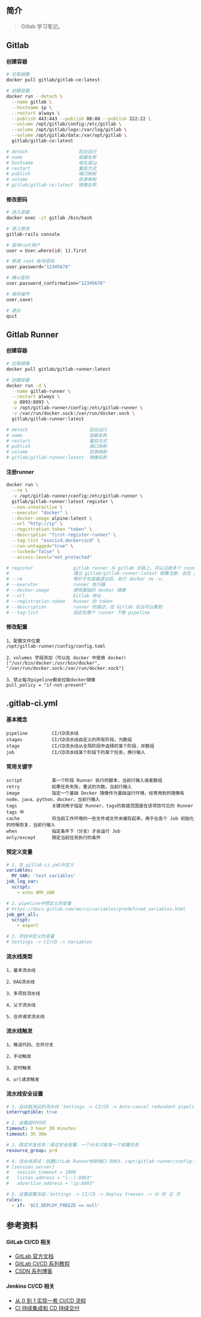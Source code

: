## 简介

> Gitlab 学习笔记。

## Gitlab

#### 创建容器

```sh
# 拉取镜像
docker pull gitlab/gitlab-ce:latest

# 创建容器
docker run --detach \
  --name gitlab \
  --hostname ip \
  --restart always \
  --publish 443:443 --publish 80:80 --publish 222:22 \
  --volume /opt/gitlab/config:/etc/gitlab \
  --volume /opt/gitlab/logs:/var/log/gitlab \
  --volume /opt/gitlab/data:/var/opt/gitlab \
  gitlab/gitlab-ce:latest

# detach                   后台运行
# name                     容器名称
# hostname                 域名或ip
# restart                  重启方式
# publish                  端口映射
# volume                   目录映射
# gitlab/gitlab-ce:latest  镜像名称
```

#### 修改密码

```sh
# 进入容器
docker exec -it gitlab /bin/bash

# 进入修改
gitlab-rails console

# 查询root用户
user = User.where(id: 1).first

# 修改 root 账号密码
user.password="12345678"

# 确认密码
user.password_confirmation="12345678"

# 保存操作
user.save!

# 退出
quit
```

## Gitlab Runner

#### 创建容器

```sh
# 拉取镜像
docker pull gitlab/gitlab-runner:latest

# 创建容器
docker run -d \
  --name gitlab-runner \
  --restart always \
  -p 8093:8093 \
  -v /opt/gitlab-runner/config:/etc/gitlab-runner \
  -v /var/run/docker.sock:/var/run/docker.sock \
  gitlab/gitlab-runner:latest

# detach                       后台运行
# name                         容器名称
# restart                      重启方式
# publish                      端口映射
# volume                       目录映射
# gitlab/gitlab-runner:latest  镜像名称
```

#### 注册runner

```sh
docker run \
  --rm \
  -v /opt/gitlab-runner/config:/etc/gitlab-runner \
  gitlab/gitlab-runner:latest register \
  --non-interactive \
  --executor "docker" \
  --docker-image alpine:latest \
  --url "http://ip" \
  --registration-token "token" \
  --description "first-register-runner" \
  --tag-list "osscicd,dockercicd" \
  --run-untagged="true" \
  --locked="false" \
  --access-level="not_protected"

# register               gitlab runner 与 gitlab 关联上，可以注册多个 runner。
#                        通过 gitlab/gitlab-runner:latest 镜像注册，会在 /opt/gitlab-runner/config 目录生成 config.tom runner 的配置文件
# --rm                   等价于在容器退出后，执行 docker rm -v。                      
# --executor             runner 执行器
# --docker-image         使用基础的 docker 镜像
# --url                  Gitlab 地址
# --registration-token   Runner 的 token
# --description          runner 的描述，在 Gitlab 后台可以看到
# --tag-list             指定在哪个 runner 下跑 pipeline
```

#### 修改配置

```
1、配置文件位置
/opt/gitlab-runner/config/config.toml

2、volumes 字段添加（可以在 docker 中使用 docker）
["/usr/bin/docker:/usr/bin/docker", "/var/run/docker.sock:/var/run/docker.sock"]

3、禁止每次pipeline都会拉取docker镜像
pull_policy = "if-not-present"
```

## .gitlab-ci.yml

#### 基本概念

```
pipeline         CI/CD流水线
stages           CI/CD流水线自定义的所有阶段，为数组
stage            CI/CD流水线从全局阶段中选择的某个阶段，非数组
job              CI/CD流水线某个阶段下的某个任务，换行输入
```

#### 常用关键字

```
script           某一个阶段 Runner 执行的脚本，当前行输入或者数组
retry            如果任务失败，重试的次数，当前行输入
image            指定一个基础 Docker 镜像作为基础运行环境，经常用到的镜像有 node、java、python、docker，当前行输入
tags             关键词用于指定 Runner，tags的取值范围是在该项目可见的 Runner tags 中
cache            将当前工作环境的一些文件或文件夹缓存起来，用于在各个 Job 初始化的时候恢复，当前行输入
when             指定条件下（分支）才会运行 Job
only/except      限定当前任务执行的条件
```

#### 预定义变量

```yml
# 1、在.gitlab-ci.yml中定义
variables:
  MY_VAR: 'test variables'
job_log_var:
  script:
    - echo $MY_VAR

# 2、pipeline中预定义的变量
# https://docs.gitlab.com/ee/ci/variables/predefined_variables.html
job_get_all:
  script:
    - export

# 3、项目中定义的变量
# Settings -> CI/CD -> Variables
```

#### 流水线类型

```
1、基本流水线

2、DAG流水线

3、多项目流水线

4、父子流水线

5、合并请求流水线
```

#### 流水线触发

```
1、推送代码、合并分支

2、手动触发

3、定时触发

4、url请求触发
```

#### 流水线安全设置

```yml
# 1、自动取消旧的流水线：Settings -> CI/CD -> Auto-cancel redundant pipelines
interruptible: true

# 2、设置超时时间
timeout: 3 hour 30 minutes
timeout: 3h 30m

# 3、限定并发任务：保证安全部署，一个分支只能有一个部署任务
resource_group: prd

# 4、流水线调试：创建GitLab Runner映射端口 8093，/opt/gitlab-runner/config／config.toml
# [session_server]
#   session_timeout = 1800
#   listen_address = "[::]:8093"
#   advertise_address = "ip:8093"

# 5、设置部署冻结：Settings -> CI/CD -> Deploy freezes -> 分 时 日 月
rules:
  - if: '$CI_DEPLOY_FREEZE == null'
```

## 参考资料

#### GitLab CI/CD 相关

- [GitLab 官方文档](https://docs.gitlab.com/runner/register/)
- [GitLab CI/CD 系列教程](https://www.bilibili.com/video/BV1iv41177zU/)
- [CSDN 系列博客](https://blog.csdn.net/github_35631540)

#### Jenkins CI/CD 相关

- [从 0 到 1 实现一套 CI/CD 流程](https://juejin.cn/book/6897616008173846543/section/6897634827311251471)
- [CI 持续集成和 CD 持续交付](http://www.pickstyle.cn/CI&CD/1.html)
